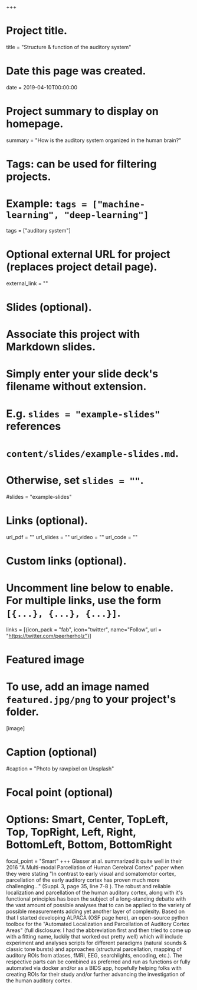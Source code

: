 +++
# Project title.
title = "Structure & function of the auditory system"

# Date this page was created.
date = 2019-04-10T00:00:00

# Project summary to display on homepage.
summary = "How is the auditory system organized in the human brain?"

# Tags: can be used for filtering projects.
# Example: `tags = ["machine-learning", "deep-learning"]`
tags = ["auditory system"]

# Optional external URL for project (replaces project detail page).
external_link = ""

# Slides (optional).
#   Associate this project with Markdown slides.
#   Simply enter your slide deck's filename without extension.
#   E.g. `slides = "example-slides"` references
#   `content/slides/example-slides.md`.
#   Otherwise, set `slides = ""`.
#slides = "example-slides"

# Links (optional).
url_pdf = ""
url_slides = ""
url_video = ""
url_code = ""

# Custom links (optional).
#   Uncomment line below to enable. For multiple links, use the form `[{...}, {...}, {...}]`.
links = [{icon_pack = "fab", icon="twitter", name="Follow", url = "https://twitter.com/peerherholz"}]

# Featured image
# To use, add an image named `featured.jpg/png` to your project's folder.
[image]
  # Caption (optional)
  #caption = "Photo by rawpixel on Unsplash"

  # Focal point (optional)
  # Options: Smart, Center, TopLeft, Top, TopRight, Left, Right, BottomLeft, Bottom, BottomRight
  focal_point = "Smart"
+++
Glasser at al. summarized it quite well in their 2016 "A Multi-modal Parcellation of Human Cerebral Cortex" paper when they were stating "In contrast to early visual and somatomotor cortex, parcellation of the early auditory cortex has proven much more challenging..." (Suppl. 3, page 35, line 7-8 ). The robust and reliable localization and parcellation of the human auditory cortex, along with it's functional principles has been the subject of a long-standing debatte with the vast amount of possible analyses that to can be applied to the variety of possible measurements adding yet another layer of complexity. Based on that I started developing ALPACA (OSF page here), an open-source python toolbox for the "Automated Localization and Parcellation of Auditory Cortex Areas" (full disclosure: I had the abbreviation first and then tried to come up with a fitting name, luckily that worked out pretty well) which will include experiment and analyses scripts for different paradigms (natural sounds & classic tone bursts) and approaches (structural parcellation, mapping of auditory ROIs from atlases, fMRI, EEG, searchlights, encoding, etc.). The respective parts can be combined as preferred and run as functions or fully automated via docker and/or as a BIDS app, hopefully helping folks with creating ROIs for their study and/or further advancing the investigation of the human auditory cortex.
